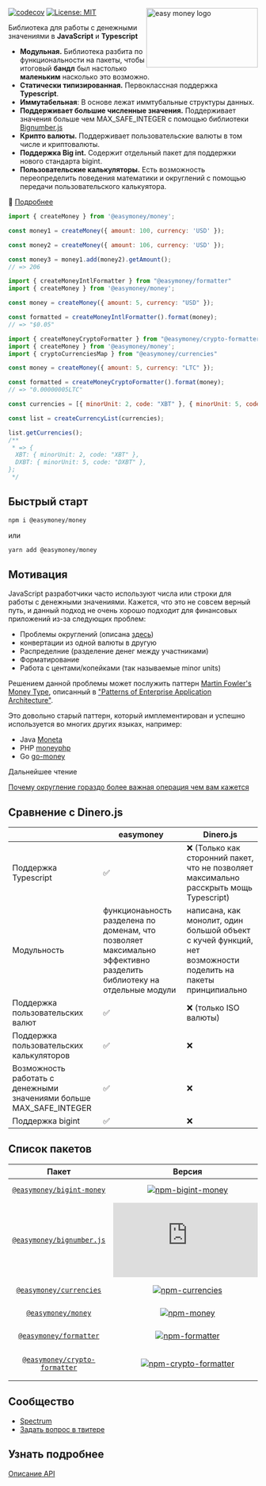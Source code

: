 <img src="https://easymoney.now.sh/img/logo.png" align="right"
     alt="easy money logo" width="225" height="120"></img>     

[![codecov](https://codecov.io/gh/frolovdev/easymoney/branch/master/graph/badge.svg)](https://codecov.io/gh/frolovdev/easymoney)
[![License: MIT](https://img.shields.io/badge/License-MIT-blue.svg)](https://opensource.org/licenses/MIT)

Библиотека для работы с денежными значениями в **JavaScript** и **Typescript**

* **Модульная.** Библиотека разбита по функциональности на пакеты, чтобы итоговый **бандл**
   был настолько **маленьким** насколько это возможно.
* **Статически типизированная.** Первоклассная поддержка **Typescript**.
* **Иммутабельная**: В основе лежат иммтубальные структуры данных.
* **Поддерживает большие численные значения.** Поддерживает значения больше чем MAX_SAFE_INTEGER с помощью библиотеки [Bignumber.js](https://github.com/MikeMcl/bignumber.js/)
* **Крипто валюты.** Поддерживает пользовательские валюты в том числе и криптовалюты.
* **Поддержка Big int.** Содержит отдельный пакет для поддержки нового стандарта bigint.
* **Пользовательские калькуляторы.** Есть возможность переопределить поведения математики и округлений с помощью передачи пользовательского калькуятора.

📖 [Подробнее](https://easymoney.now.sh/docs/introduction/getting-started)

```js
import { createMoney } from '@easymoney/money';

const money1 = createMoney({ amount: 100, currency: 'USD' });

const money2 = createMoney({ amount: 106, currency: 'USD' });

const money3 = money1.add(money2).getAmount();
// => 206
```

```js
import { createMoneyIntlFormatter } from "@easymoney/formatter"
import { createMoney } from '@easymoney/money';

const money = createMoney({ amount: 5, currency: "USD" });

const formatted = createMoneyIntlFormatter().format(money);
// => "$0.05"
```

```js
import { createMoneyCryptoFormatter } from "@easymoney/crypto-formatter"
import { createMoney } from '@easymoney/money';
import { cryptoCurrenciesMap } from "@easymoney/currencies"

const money = createMoney({ amount: 5, currency: "LTC" });

const formatted = createMoneyCryptoFormatter().format(money);
// => "0.00000005LTC"
```

```js
const currencies = [{ minorUnit: 2, code: "XBT" }, { minorUnit: 5, code: "DXBT" }];

const list = createCurrencyList(currencies);

list.getCurrencies();
/**
 * => {
  XBT: { minorUnit: 2, code: "XBT" },
  DXBT: { minorUnit: 5, code: "DXBT" },
};
 */

```

## Быстрый старт

```sh
npm i @easymoney/money
```

или

```sh
yarn add @easymoney/money
```

## Мотивация

JavaScript разработчики часто используют числа или строки для работы с денежными значениями. Кажется, что это не совсем верный путь, и данный подход не очень хорошо подходит для финансовых приложений из-за следующих проблем:

- Проблемы округлений (описана [здесь](https://dev.to/frolovdev/why-rounding-is-more-important-than-you-think-134j))
- конвертации из одной валюты в другую
- Распределние (разделение денег между участниками)
- Форматирование
- Работа с центами/копейками (так называемые minor units)

Решением данной проблемы может послужить паттерн [Martin Fowler's Money Type](https://martinfowler.com/eaaCatalog/money.html), описанный в ["Patterns of Enterprise Application Architecture"](https://www.amazon.ca/gp/product/0321127420/ref=as_li_qf_asin_il_tl?ie=UTF8&tag=evertpot-20&creative=330641&linkCode=as2&creativeASIN=0321127420&linkId=3e43f20d3b2dd7e325a3feecdd2eaecd).

Это довольно старый паттерн, который имплементирован и успешно используется во многих других языках, например:

- Java [Moneta](https://github.com/JavaMoney/jsr354-ri)
- PHP [moneyphp](https://github.com/moneyphp/money)
- Go [go-money](https://github.com/Rhymond/go-money)

Дальнейшее чтение

[Почему округление гораздо более важная операция чем вам кажется](https://dev.to/frolovdev/why-rounding-is-more-important-than-you-think-134j)


## Сравнение с Dinero.js

|                                                                     | easymoney                                                                                                           | Dinero.js                                                                                                    |
| ------------------------------------------------------------------- | ------------------------------------------------------------------------------------------------------------------- | ------------------------------------------------------------------------------------------------------------ |
| Поддержка Typescript                                                | ✅                                                                                                                   | ❌ (Только как сторонний пакет, что не позволяет максимально расскрыть мощь Typescript)                       |
| Модульность                                                         | функционаьность разделена по доменам, что позволяет максимально эффективно разделить библиотеку на отдельные модули | написана, как монолит, один большой объект с кучей функций, нет возможности поделить на пакеты принципиально |
| Поддержка пользовательских валют                                    | ✅                                                                                                                   | ❌ (только ISO валюты)                                                                                        |
| Поддержка пользовательских калькуляторов                            | ✅                                                                                                                   | ❌                                                                                                            |
| Возможность работать с денежными значениями больше MAX_SAFE_INTEGER | ✅                                                                                                                   | ❌                                                                                                            |
| Поддержка bigint                                                    | ✅                                                                                                                   | ❌                                                                                                            |

## Список пакетов

|              Пакет              |                      Версия                      |                    Зависимости                     |                      Размер                      |
| :-----------------------------: | :----------------------------------------------: | :------------------------------------------------: | :----------------------------------------------: |
|   [`@easymoney/bigint-money`]   |     [![npm-bigint-money]][pack-bigint-money]     |     [![deps-bigint-money]][david-bigint-money]     |     [![size-bigint-money]][pho-bigint-money]     |
|   [`@easymoney/bignumber.js`]   |        [![npm-bignumber]][pack-bignumber]        |        [![deps-bignumber]][david-bignumber]        |        [![size-bignumber]][pho-bignumber]        |
|    [`@easymoney/currencies`]    |       [![npm-currencies]][pack-currencies]       |       [![deps-currencies]][david-currencies]       |       [![size-currencies]][pho-currencies]       |
|      [`@easymoney/money`]       |            [![npm-money]][pack-money]            |            [![deps-money]][david-money]            |            [![size-money]][pho-money]            |
|    [`@easymoney/formatter`]     |        [![npm-formatter]][pack-formatter]        |        [![deps-formatter]][david-formatter]        |        [![size-formatter]][pho-formatter]        |
| [`@easymoney/crypto-formatter`] | [![npm-crypto-formatter]][pack-crypto-formatter] | [![deps-crypto-formatter]][david-crypto-formatter] | [![size-crypto-formatter]][pho-crypto-formatter] |

[`@easymoney/bigint-money`]: https://github.com/frolovdev/easymoney/tree/master/packages/bigint-money
[npm-bigint-money]: https://img.shields.io/npm/v/@easymoney/bigint-money?color=blue
[pack-bigint-money]: https://www.npmjs.com/package/@easymoney/bigint-money
[deps-bigint-money]: https://david-dm.org/frolovdev/easymoney/status.svg?path=packages/bigint-money
[david-bigint-money]: https://david-dm.org/frolovdev/easymoney?path=packages/bigint-money
[size-bigint-money]: https://img.shields.io/bundlephobia/minzip/@easymoney/bigint-money
[pho-bigint-money]: https://bundlephobia.com/result?p=@easymoney/bigint-money

[`@easymoney/bignumber.js`]: https://github.com/frolovdev/easymoney/tree/master/packages/bignumber.js
[npm-bignumber]: https://img.shields.io/npm/v/@easymoney/bignumber.js?color=blue
[pack-bignumber]: https://www.npmjs.com/package/@easymoney/bignumber.js
[deps-bignumber]: https://david-dm.org/frolovdev/easymoney/status.svg?path=packages/bignumber.js
[david-bignumber]: https://david-dm.org/frolovdev/easymoney?path=packages%2Fbignumber.js
[size-bignumber]: https://img.shields.io/bundlephobia/minzip/@easymoney/bignumber.js
[pho-bignumber]: https://bundlephobia.com/result?p=@easymoney/bignumber.js

[`@easymoney/currencies`]: https://github.com/frolovdev/easymoney/tree/master/packages/currencies
[npm-currencies]: https://img.shields.io/npm/v/@easymoney/currencies?color=blue
[pack-currencies]: https://www.npmjs.com/package/@easymoney/currencies
[deps-currencies]: https://david-dm.org/frolovdev/easymoney/status.svg?path=packages/currencies
[david-currencies]: https://david-dm.org/frolovdev/easymoney?path=packages/currencies
[size-currencies]: https://img.shields.io/bundlephobia/minzip/@easymoney/currencies
[pho-currencies]: https://bundlephobia.com/result?p=@easymoney/currencies

[`@easymoney/money`]: https://github.com/frolovdev/easymoney/tree/master/packages/money
[npm-money]: https://img.shields.io/npm/v/@easymoney/money?color=blue
[pack-money]: https://www.npmjs.com/package/@easymoney/money
[deps-money]: https://david-dm.org/frolovdev/easymoney/status.svg?path=packages/money
[david-money]: https://david-dm.org/frolovdev/easymoney?path=packages/money
[size-money]: https://img.shields.io/bundlephobia/minzip/@easymoney/money
[pho-money]: https://bundlephobia.com/result?p=@easymoney/money

[`@easymoney/formatter`]: https://github.com/frolovdev/easymoney/tree/master/packages/formatter
[npm-formatter]: https://img.shields.io/npm/v/@easymoney/formatter?color=blue
[pack-formatter]: https://www.npmjs.com/package/@easymoney/formatter
[deps-formatter]: https://david-dm.org/frolovdev/easymoney/status.svg?path=packages/formatter
[david-formatter]: https://david-dm.org/frolovdev/easymoney?path=packages/formatter
[size-formatter]: https://img.shields.io/bundlephobia/minzip/@easymoney/formatter
[pho-formatter]: https://bundlephobia.com/result?p=@easymoney/formatter

[`@easymoney/crypto-formatter`]: https://github.com/frolovdev/easymoney/tree/master/packages/crypto-formatter
[npm-crypto-formatter]: https://img.shields.io/npm/v/@easymoney/crypto-formatter?color=blue
[pack-crypto-formatter]: https://www.npmjs.com/package/@easymoney/crypto-formatter
[deps-crypto-formatter]: https://david-dm.org/frolovdev/easymoney/status.svg?path=packages/crypto-formatter
[david-crypto-formatter]: https://david-dm.org/frolovdev/easymoney?path=packages/crypto-formatter
[size-crypto-formatter]: https://img.shields.io/bundlephobia/minzip/@easymoney/crypto-formatter
[pho-crypto-formatter]: https://bundlephobia.com/result?p=@easymoney/crypto-formatter

## Сообщество

- [Spectrum](https://spectrum.chat/easymoney)
- [Задать вопрос в твитере](https://twitter.com/frolovdev)

## Узнать подробнее

[Описание API](https://easymoney.now.sh/docs/api/api-reference)

